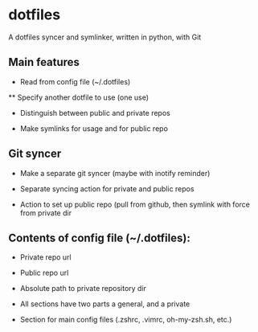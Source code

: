 # dotfiles
A dotfiles syncer and symlinker, written in python, with Git

## Main features

* Read from config file (~/.dotfiles)

** Specify another dotfile to use (one use)

* Distinguish between public and private repos

* Make symlinks for usage and for public repo

## Git syncer

* Make a separate git syncer (maybe with inotify reminder)

* Separate syncing action for private and public repos

* Action to set up public repo (pull from github, then symlink with force from private dir

## Contents of config file (~/.dotfiles):

* Private repo url

* Public repo url

* Absolute path to private repository dir

* All sections have two parts a general, and a private

* Section for main config files (.zshrc, .vimrc, oh-my-zsh.sh, etc.)


